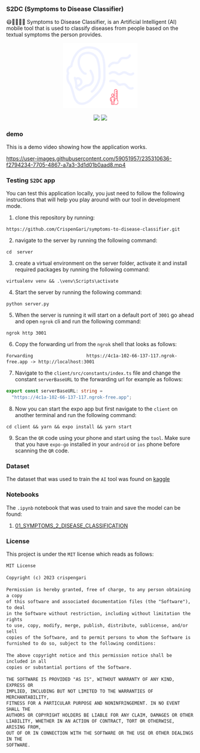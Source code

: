### S2DC (Symptoms to Disease Classifier)

😷💉💊🤮🤒 Symptoms to Disease Classifier, is an Artificial Intelligent (AI) mobile tool that is used to classify diseases from people based on the textual symptoms the person provides.

<p align="center">
    <img src="logo.png" width="200" alt="logo"/>
</p>

<p align="center">
<a href="https://github.com/crispengari/S2DC/actions/workflows/server-ci.yml"><img src="https://github.com/crispengari/S2DC/actions/workflows/server-ci.yml/badge.svg"></a>
<a href="/LICENSE"><img src="https://img.shields.io/badge/license-MIT-green"></a>
</p>

### demo

This is a demo video showing how the application works.

https://user-images.githubusercontent.com/59051957/235310636-f2794234-7705-4867-a7a3-3d1d01b0aad8.mp4

### Testing `S2DC` app

You can test this application locally, you just need to follow the following instructions that will help you play around with our tool in development mode.

1. clone this repository by running:

```shell
https://github.com/CrispenGari/symptoms-to-disease-classifier.git
```

2. navigate to the server by running the following command:

```shell
cd  server
```

3. create a virtual environment on the server folder, activate it and install required packages by running the following command:

```shell
virtualenv venv && .\venv\Scripts\activate
```

4. Start the server by running the following command:

```shell
python server.py
```

5. When the server is running it will start on a default port of `3001` go ahead and open `ngrok` cli and run the following command:

```shell
ngrok http 3001
```

6. Copy the forwarding url from the `ngrok` shell that looks as follows:

```shell
Forwarding                    https://4c1a-102-66-137-117.ngrok-free.app -> http://localhost:3001
```

7. Navigate to the `client/src/constants/index.ts` file and change the constant `serverBaseURL` to the forwarding url for example as follows:

```ts
export const serverBaseURL: string =
  "https://4c1a-102-66-137-117.ngrok-free.app";
```

8. Now you can start the expo app but first navigate to the `client` on another terminal and run the following command:

```shell
cd client && yarn && expo install && yarn start
```

9. Scan the `QR` code using your phone and start using the `tool`. Make sure that you have `expo-go` installed in your `android` or `ios` phone before scanning the `QR` code.

### Dataset

The dataset that was used to train the `AI` tool was found on [kaggle](https://www.kaggle.com/datasets/niyarrbarman/symptom2disease)

### Notebooks

The `.ipynb` notebook that was used to train and save the model can be found:

1. [01_SYMPTOMS_2_DISEASE_CLASSIFICATION](https://github.com/CrispenGari/nlp-pytorch/blob/main/11_SYMPTOMS_2_DISEASE_CLASSIFICATION/01_SYMPTOMS_2_DISEASE_CLASSIFICATION.ipynb)

### License

This project is under the `MIT` license which reads as follows:

```
MIT License

Copyright (c) 2023 crispengari

Permission is hereby granted, free of charge, to any person obtaining a copy
of this software and associated documentation files (the "Software"), to deal
in the Software without restriction, including without limitation the rights
to use, copy, modify, merge, publish, distribute, sublicense, and/or sell
copies of the Software, and to permit persons to whom the Software is
furnished to do so, subject to the following conditions:

The above copyright notice and this permission notice shall be included in all
copies or substantial portions of the Software.

THE SOFTWARE IS PROVIDED "AS IS", WITHOUT WARRANTY OF ANY KIND, EXPRESS OR
IMPLIED, INCLUDING BUT NOT LIMITED TO THE WARRANTIES OF MERCHANTABILITY,
FITNESS FOR A PARTICULAR PURPOSE AND NONINFRINGEMENT. IN NO EVENT SHALL THE
AUTHORS OR COPYRIGHT HOLDERS BE LIABLE FOR ANY CLAIM, DAMAGES OR OTHER
LIABILITY, WHETHER IN AN ACTION OF CONTRACT, TORT OR OTHERWISE, ARISING FROM,
OUT OF OR IN CONNECTION WITH THE SOFTWARE OR THE USE OR OTHER DEALINGS IN THE
SOFTWARE.
```
